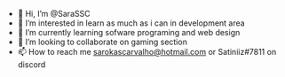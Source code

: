 - 👋 Hi, I’m @SaraSSC
- 👀 I’m interested in learn as much as i can in development area
- 🌱 I’m currently learning sofware programing and web design
- 💞️ I’m looking to collaborate on gaming section 
- 📫 How to reach me sarokascarvalho@hotmail.com or Satiniiz#7811 on discord

<!---
SaraSSC/SaraSSC is a ✨ special ✨ repository because its `README.md` (this file) appears on your GitHub profile.
You can click the Preview link to take a look at your changes.
--->
